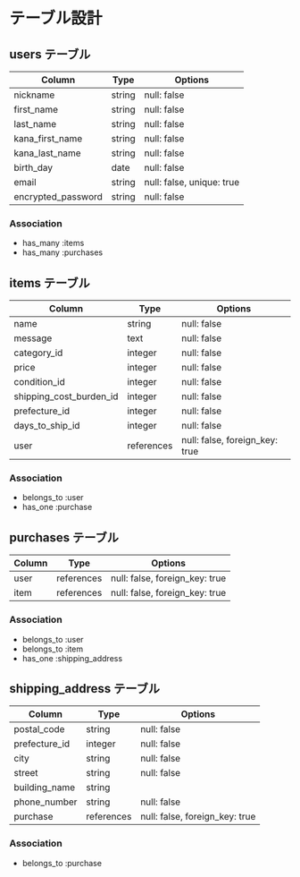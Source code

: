 # テーブル設計

## users テーブル

| Column             | Type    | Options                   |
| ------------------ | ------- | ------------------------- |
| nickname           | string  | null: false               |
| first_name         | string  | null: false               |
| last_name          | string  | null: false               |
| kana_first_name    | string  | null: false               |
| kana_last_name     | string  | null: false               |
| birth_day          | date    | null: false               |
| email              | string  | null: false, unique: true |
| encrypted_password | string  | null: false               |

### Association

- has_many :items
- has_many :purchases

## items テーブル

| Column                  | Type       | Options                        |
| ----------------------- | ---------- | ------------------------------ |
| name                    | string     | null: false                    |
| message                 | text       | null: false                    |
| category_id             | integer    | null: false                    |
| price                   | integer    | null: false                    |
| condition_id            | integer    | null: false                    |
| shipping_cost_burden_id | integer    | null: false                    |
| prefecture_id           | integer    | null: false                    |
| days_to_ship_id         | integer    | null: false                    |
| user                    | references | null: false, foreign_key: true |

### Association

- belongs_to :user
- has_one    :purchase

## purchases テーブル

| Column         | Type       | Options                        |
| -------------- | ---------- | ------------------------------ |
| user           | references | null: false, foreign_key: true |
| item           | references | null: false, foreign_key: true |

### Association

- belongs_to :user
- belongs_to :item
- has_one    :shipping_address

## shipping_address テーブル

| Column          | Type       | Options                        |
| --------------- | ---------- | ------------------------------ |
| postal_code     | string     | null: false                    |
| prefecture_id   | integer    | null: false                    |
| city            | string     | null: false                    |
| street          | string     | null: false                    |
| building_name   | string     |                                |
| phone_number    | string     | null: false                    |
| purchase        | references | null: false, foreign_key: true |

### Association

- belongs_to :purchase
